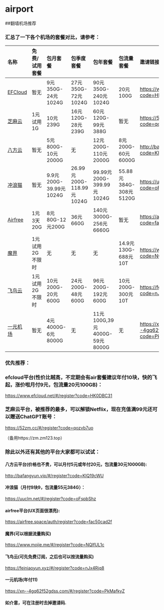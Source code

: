 # airport
##翻墙机场推荐

### 汇总了一下各个机场的套餐对比，请参考：
| 名称 | 免费/试用套餐 | 包月套餐 | 包季度套餐 | 包年套餐 | 包流量套餐 | 邀请链接 | 优惠码 |
| :----- | :----- | :----- | :----- | :----- | :----- | :----- | :-----|
| [EFCloud](https://www.efcloud.net/#/register?code=HK0DBC31) | 暂无 | 9元350G-24元1024G | 27元350G-72元1024G | 90元350G-240元1024G | 20元100G | https://www.efcloud.net/#/register?code=HK0DBC31 | 无 |
| [芝麻云](https://52zm.cc/#/register?code=qozvb7uo) | 1元试用1G | 10元239G | 16元120G-28元239G | 60元120G-99元388G | 暂无 | https://52zm.cc/#/register?code=qozvb7uo | 无 |
| [八方云](http://bafangyun.vip/#/register?code=KlQ19cWU) | 暂无 | 5元800G-10元2000G | 无 | 12元200G-110元2000G | 8元200G-60元6000G | http://bafangyun.vip/#/register?code=KlQ19cWU | bafang |
| [冲浪猫](https://uuclm.net/#/register?code=oFspbShz) | 暂无 | 9.9元200G-39.99元1024G | 26.99元200G-118.99元1024G | 99.99元200G-399.99元1024G | 55.88元384G-308元5120G | https://uuclm.net/#/register?code=oFspbShz | 无 |
| [Airfree](https://airfree.space/auth/register?code=fac50cad2f) | 1元3天20G | 8元80G-12元200G | 36元660G | 140元3000G-256元6660G | 暂无 | https://airfree.space/auth/register?code=fac50cad2f | 85OFF91b22a25 |
| [魔界](https://www.mojie.me/#/register?code=NQlfUL1c) | 1元试用2G不限时 | 无 | 无 | 无 | 14.9元130G-688元10T | https://www.mojie.me/#/register?code=NQlfUL1c | 无 |
| [飞鸟云](https://feiniaoyun.xyz/#/register?code=nJx4Rjq8) | 1元试用2G不限时 | 10元200G-20元600G | 24元200G-48元600G | 96元200G-192元600G | 10元200G-300元10T | https://feiniaoyun.xyz/#/register?code=nJx4Rjq8 | 无 |
| [一元机场](https://xn--4gq62f52gdss.com/#/register?code=PkMafkyZ) | 暂无 | 4元4000G-6元8000G | 无 | 11元100G,39元4000G-59元8000G | 无 | https://xn--4gq62f52gdss.com/#/register?code=PkMafkyZ | 无 |


### 优先推荐：
### efcloud平台(性价比贼高，不定期会有air套餐建议年付10块，快的飞起，涨价啦月付9元，包流量20元100GB)：
https://www.efcloud.net/#/register?code=HK0DBC31

### 芝麻云平台，被推荐的最多，可以解锁Netflix，现在充值满99元还可以赠送ChatGPT账号：
https://52zm.cc/#/register?code=qozvb7uo

（备用https://zm.zm123.top）

### 除此以外还有其他的平台大家都可以试试：


#### 八方云平台(价格也不贵，可以月付5元或年付20元，包流量30元1000GB):
http://bafangyun.vip/#/register?code=KlQ19cWU
#### 冲浪猫（月付9块9，包流量55元384G）：
https://uuclm.net/#/register?code=oFspbShz
#### airfree平台(UX页面很漂亮):
https://airfree.space/auth/register?code=fac50cad2f
#### 魔界(可以根据流量购买)
https://www.mojie.me/#/register?code=NQlfUL1c
#### 飞鸟云(可先免费订阅，之后也可以按流量购买)
https://feiniaoyun.xyz/#/register?code=nJx4Rjq8
#### 一元机场(年付11)
https://xn--4gq62f52gdss.com/#/register?code=PkMafkyZ
#### 如介意，可在注册时去掉邀请码.

